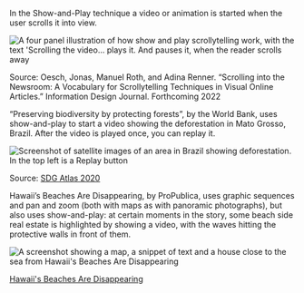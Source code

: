 In the Show-and-Play technique a video or animation is started when the user scrolls it into view.

![A four panel illustration of how show and play scrollytelling work, with the text 'Scrolling the video... plays it. And pauses it, when the reader scrolls away](Scrollytelling%200ae4533947224ed3b08305e4c650ce0d/scrollytelling-show-play.png)

Source: Oesch, Jonas, Manuel Roth, and Adina Renner. “Scrolling into the Newsroom: A Vocabulary for Scrollytelling Techniques in Visual Online Articles.” Information Design Journal. Forthcoming 2022

“Preserving biodiversity by protecting forests”, by the World Bank, uses show-and-play to start a video showing the deforestation in Mato Grosso, Brazil. After the video is played once, you can replay it.

![Screenshot of satellite images of an area in Brazil showing deforestation. In the top left is a Replay button](scrollytelling-deforestation-worldbank.jpg)

Source: [SDG Atlas 2020](https://datatopics.worldbank.org/sdgatlas/goal-15-life-on-land/)

Hawaii’s Beaches Are Disappearing, by ProPublica, uses graphic sequences and pan and zoom (both with maps as with panoramic photographs), but also uses show-and-play:  at certain moments in the story, some beach side real estate is highlighted by showing a video, with the waves hitting the protective walls in front of them.

![A screenshot showing a map, a snippet of text and a house close to the sea from Hawaii's Beaches Are Disappearing](scrollytelling-hawai-propublica.jpg)

[Hawaii's Beaches Are Disappearing](https://projects.propublica.org/hawaii-beach-loss/)